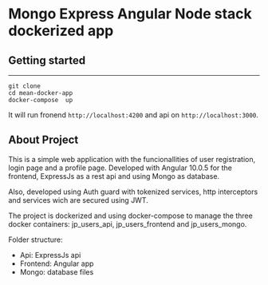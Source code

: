 # Mongo Express Angular Node stack dockerized app

## Getting started
****

  ```
  git clone 
  cd mean-docker-app
  docker-compose  up
  ```

  It will run fronend `http://localhost:4200`  and api on `http://localhost:3000`.

## About Project

This is a simple web application with the funcionallities of user registration, login page and a profile page. Developed with Angular 10.0.5 for the frontend, ExpressJs as a rest api and using Mongo as database.

Also, developed using Auth guard with tokenized services, http interceptors and services wich are secured using JWT.

The project is dockerized and using docker-compose to manage the three docker containers: jp_users_api, jp_users_frontend and jp_users_mongo.

Folder structure:
- Api: ExpressJs api
- Frontend: Angular app
- Mongo: database files
